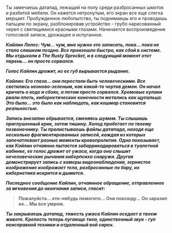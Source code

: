 Ты замечаешь датапад, лежащий на полу среди разбросанных шмоток и разбитой мебели. Он кажется нетронутым, его экран все еще слегка мерцает. Пробужденное любопытство, ты поднимаешь его и проводишь пальцем по экрану, разблокировав устройство - грубо нарисованный череп с светящимися красными глазами. Начинается воспроизведение голосовой записи, дрожащее и испуганное.

**_Кайлин Лопес: Чум... чум, мне нужно это записать, пока... пока не стало слишком поздно. Все произошло быстро, как сбой в системе. Мы отдыхали в The Rusty Sprocket, и в следующий момент этот парень... он просто сорвался._**

**_Голос Кайлин дрожит, из ее губ вырывается рыдание._**

**_Кайлин: Его глаза... они перестали быть человеческими. Все светились неоново-зеленым, как какой-то чертов демон. Он начал кричать о коде и сбоях, а потом просто сорвался. Хромовые кулаки рвали плоть, кибернетические конечности метались как щупальца. Это было... это было как наблюдать, как кошмар становится реальностью._**

**_Запись внезапно обрывается, сменяясь шумом. Ты слышишь приглушенный крик, затем тишину. Холод пробегает по твоему позвоночнику. Ты пролистываешь файлы датапада, находя еще несколько фрагментированных записей, каждая из которых запечатлевает разные моменты кровопролития. Одна показывает, как Кайлин отчаянно пытается забаррикадироваться в туалетной кабинке, ее голос дрожит от ужаса, когда она слышит нечеловеческие рычания киберпсиха снаружи. Другая демонстрирует запись с камеры видеонаблюдения, зернистое изображение изображает тела, разбросанные по бару, их кибернетика искрится и дымится._**

**_Последнее сообщение Кайлин, отчаянное обращение, отправленное за мгновения до окончания записи, гласит:_**

> **Пожалуйста... кто-нибудь помогите... Они повсюду... Он заразил их... Мы все умрем.**

**_Ты закрываешь датапад, тяжесть ужаса Кайлин оседает в твоем животе. Крепость теперь пугающе тиха, единственный звук - гул неисправной техники и отдаленный вой сирен._**
